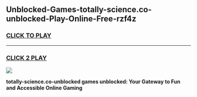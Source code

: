 
## Unblocked-Games-totally-science.co-unblocked-Play-Online-Free-rzf4z
<h3>
<a href="https://premium76.site?title=totally-science.co-unblocked&ref=26A">CLICK TO PLAY</a></h3>
<hr>

<h3>
<a href="https://premium76.site?title=totally-science.co-unblocked&ref=26A">CLICK 2 PLAY</a>
  
</h3>

<a href="https://premium76.site?title=totally-science.co-unblocked&ref=26A"><img src="https://clearcache.store/games.png"></a>


**totally-science.co-unblocked games unblocked: Your Gateway to Fun and Accessible Online Gaming**
